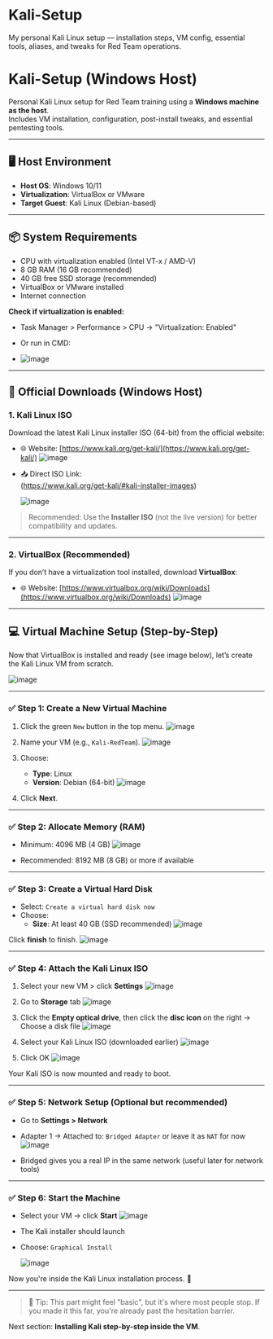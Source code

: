 # Kali-Setup
My personal Kali Linux setup — installation steps, VM config, essential tools, aliases, and tweaks for Red Team operations.

# Kali-Setup (Windows Host)
Personal Kali Linux setup for Red Team training using a **Windows machine as the host**.  
Includes VM installation, configuration, post-install tweaks, and essential pentesting tools.

---

## 🖥️ Host Environment

- **Host OS**: Windows 10/11  
- **Virtualization**: VirtualBox or VMware  
- **Target Guest**: Kali Linux (Debian-based)

---

## 📦 System Requirements

- CPU with virtualization enabled (Intel VT-x / AMD-V)
- 8 GB RAM (16 GB recommended)
- 40 GB free SSD storage (recommended)
- VirtualBox or VMware installed
- Internet connection

**Check if virtualization is enabled:**

- Task Manager > Performance > CPU → "Virtualization: Enabled"  
- Or run in CMD:

- ![image](https://github.com/user-attachments/assets/793f00db-e1d9-419b-a008-ee0904dacd05)

- ---

## 🔗 Official Downloads (Windows Host)

### 1. Kali Linux ISO
Download the latest Kali Linux installer ISO (64-bit) from the official website:

- 🌐 Website: [https://www.kali.org/get-kali/](https://www.kali.org/get-kali/)
![image](https://github.com/user-attachments/assets/1e81f885-6e44-4494-8577-03d963a7a812)


- 📥 Direct ISO Link:  
  (https://www.kali.org/get-kali/#kali-installer-images)

  ![image](https://github.com/user-attachments/assets/3d4be01f-2d50-49f0-b495-f83d6358d868)

  

> Recommended: Use the **Installer ISO** (not the live version) for better compatibility and updates.

---

### 2. VirtualBox (Recommended)

If you don’t have a virtualization tool installed, download **VirtualBox**:

- 🌐 Website: [https://www.virtualbox.org/wiki/Downloads](https://www.virtualbox.org/wiki/Downloads)
 ![image](https://github.com/user-attachments/assets/49b61c8b-0a28-416c-b720-6748aab772f7)


---

## 💻 Virtual Machine Setup (Step-by-Step)

Now that VirtualBox is installed and ready (see image below), let’s create the Kali Linux VM from scratch.

![image](https://github.com/user-attachments/assets/66ccb115-40db-4bd1-b8ea-568931ca9ff0)



---

### ✅ Step 1: Create a New Virtual Machine

1. Click the green `New` button in the top menu.
   ![image](https://github.com/user-attachments/assets/59367b3b-c424-4861-9ac3-75cf70a6daf6)

2. Name your VM (e.g., `Kali-RedTeam`).
   ![image](https://github.com/user-attachments/assets/b3f5aaf0-c563-4a5b-b7dc-13f4f8a4dcda)

3. Choose:
   - **Type**: Linux
   - **Version**: Debian (64-bit)
     ![image](https://github.com/user-attachments/assets/4f669566-8cb2-4daf-b758-c815b016fd0f)

4. Click **Next**.

---

### ✅ Step 2: Allocate Memory (RAM)

- Minimum: 4096 MB (4 GB)
      ![image](https://github.com/user-attachments/assets/88750399-1ff7-4da5-aaaf-0346e64da6f4)


- Recommended: 8192 MB (8 GB) or more if available

---

### ✅ Step 3: Create a Virtual Hard Disk

- Select: `Create a virtual hard disk now`
- Choose:
   - **Size**: At least 40 GB (SSD recommended)
     ![image](https://github.com/user-attachments/assets/a89d3eec-4258-49b9-8984-2f43499e7209)


Click **finish** to finish.
![image](https://github.com/user-attachments/assets/b726e445-b06b-4712-a0d7-4abf39887b96)


---

### ✅ Step 4: Attach the Kali Linux ISO

1. Select your new VM > click **Settings**
   ![image](https://github.com/user-attachments/assets/4aaf8be8-e039-4161-93f9-b98cfa3a803d)

2. Go to **Storage** tab
   ![image](https://github.com/user-attachments/assets/ff8ea5bc-d881-4f46-8e59-fb0fb96d901d)

3. Click the **Empty optical drive**, then click the **disc icon** on the right → Choose a disk file
   ![image](https://github.com/user-attachments/assets/1355edee-de32-4a35-a17e-fd29d52f0206)

4. Select your Kali Linux ISO (downloaded earlier)
   ![image](https://github.com/user-attachments/assets/39f5f520-7dc5-48b1-b669-5a4c269ef7a7)

5. Click OK
   ![image](https://github.com/user-attachments/assets/19587969-305d-468d-a25a-3a4b68966763)

Your Kali ISO is now mounted and ready to boot.

---

### ✅ Step 5: Network Setup (Optional but recommended)

- Go to **Settings > Network**
- Adapter 1 → Attached to: `Bridged Adapter` or leave it as `NAT` for now
  ![image](https://github.com/user-attachments/assets/b0f8d944-6357-4837-b714-56961cf6a849)

- Bridged gives you a real IP in the same network (useful later for network tools)

---

### ✅ Step 6: Start the Machine

- Select your VM → click **Start**
  ![image](https://github.com/user-attachments/assets/fe99f3e2-86fa-4ff4-bea3-fdff9df70901)

- The Kali installer should launch
- Choose: `Graphical Install`

  ![image](https://github.com/user-attachments/assets/5c2aeb38-49f8-4e90-93b2-cd4e5bd05c04)


Now you're inside the Kali Linux installation process. 🎉

---

> 🧠 Tip: This part might feel "basic", but it's where most people stop. If you made it this far, you're already past the hesitation barrier.

Next section: **Installing Kali step-by-step inside the VM**.




